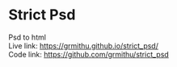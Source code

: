 # Strict Psd
Psd to html <br>
Live link: https://grmithu.github.io/strict_psd/  <br>
Code link: https://github.com/grmithu/strict_psd
